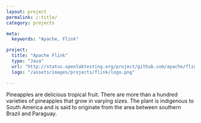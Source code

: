 ```yaml
---
layout: project
permalink: /:title/
category: projects

meta:
  keywords: "Apache, Flink"

project:
  title: "Apache Flink"
  type: "Java"
  url: "http://status.openlabtesting.org/project/github.com/apache/flink"
  logo: "/assets/images/projects/flink/logo.png"

---	
```

<p>Pineapples are delicious tropical fruit. There are more than a hundred varieties of pineapples that grow in varying sizes. The plant is indigenous to South America and is said to originate from the area between southern Brazil and Paraguay.</p>